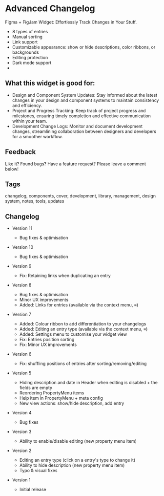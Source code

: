 # Advanced Changelog

Figma + FigJam Widget: Effortlessly Track Changes in Your Stuff.

- 8 types of entries
- Manual sorting
- Link support
- Customizable appearance: show or hide descriptions, color ribbons, or backgrounds
- Editing protection
- Dark mode support
- 
## What this widget is good for: 

- Design and Component System Updates: Stay informed about the latest changes in your design and component systems to maintain consistency and efficiency.
- Project and Progress Tracking: Keep track of project progress and milestones, ensuring timely completion and effective communication within your team.
- Development Change Logs: Monitor and document development changes, streamlining collaboration between designers and developers for a smoother workflow.


## Feedback

Like it? Found bugs? Have a feature request? 
Please leave a comment below!

## Tags

changelog, components, cover, development, library, management, design system, notes, tools, updates

## Changelog

- Version 11
    - Bug fixes & optimisation

- Version 10
    - Bug fixes & optimisation

- Version 9
    - Fix: Retaining links when duplicating an entry

- Version 8
    - Bug fixes & optimisation
    - Minor UX improvements
    - Added: Links for entries (available via the context menu, ≡)

- Version 7
    - Added: Colour ribbon to add differentiation to your changelogs
    - Added: Editing an entry type (available via the context menu, ≡)
    - Added: Settings menu to customise your widget view
    - Fix: Entries position sorting
    - Fix: Minor UX improvements

- Version 6
    - Fix: shuffling positions of entries after sorting/removing/editing

- Version 5
    - Hiding description and date in Header when editing is disabled + the fields are empty 
    - Reordering PropertyMenu items
    - Help item in PropertyMenu + meta config
    - New view actions: show/hide description, add entry

- Version 4
    - Bug fixes

- Version 3
    - Ability to enable/disable editing (new property menu item)

- Version 2
    - Editing an entry type (click on a entry's type to change it)
    - Ability to hide description (new property menu item)
    - Typo & visual fixes

- Version 1
    - Initial release
